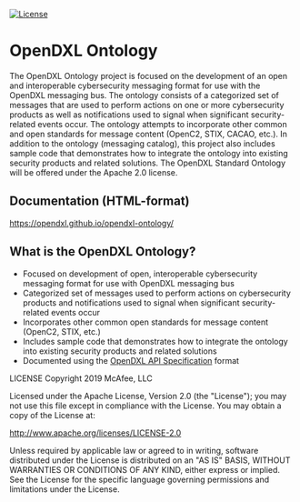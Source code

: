 [![License](https://img.shields.io/badge/License-Apache%202.0-blue.svg)](https://opensource.org/licenses/Apache-2.0)

# OpenDXL Ontology
The OpenDXL Ontology project is focused on the development of an open and interoperable cybersecurity messaging format for use with the OpenDXL messaging bus. The ontology consists of a categorized set of messages that are used to perform actions on one or more cybersecurity products as well as notifications used to signal when significant security-related events occur. The ontology attempts to incorporate other common and open standards for message content (OpenC2, STIX, CACAO, etc.). In addition to the ontology (messaging catalog), this project also includes sample code that demonstrates how to integrate the ontology into existing security products and related solutions. The OpenDXL Standard Ontology will be offered under the Apache 2.0 license.

## Documentation (HTML-format)
https://opendxl.github.io/opendxl-ontology/

## What is the OpenDXL Ontology?
* Focused on development of open, interoperable cybersecurity messaging format for use with OpenDXL messaging bus
* Categorized set of messages used to perform actions on cybersecurity products and notifications used to signal when significant security-related events occur
* Incorporates other common open standards for message content (OpenC2, STIX, etc.)
* Includes sample code that demonstrates how to integrate the ontology into existing security products and related solutions
* Documented using the [OpenDXL API Specification](https://github.com/opendxl/opendxl-api-specification) format

LICENSE
Copyright 2019 McAfee, LLC

Licensed under the Apache License, Version 2.0 (the "License"); you may not use this file except in compliance with the License. You may obtain a copy of the License at:

http://www.apache.org/licenses/LICENSE-2.0

Unless required by applicable law or agreed to in writing, software distributed under the License is distributed on an "AS IS" BASIS, WITHOUT WARRANTIES OR CONDITIONS OF ANY KIND, either express or implied. See the License for the specific language governing permissions and limitations under the License.
